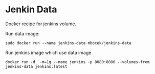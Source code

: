 Jenkin Data
============

Docker recipe for jenkins volume.

Run data image: 
```
sudo docker run --name jenkins-data mbocek/jenkins-data
```

Run jenkins image which use data image
```
docker run -d  -m=1g --name jenkins -p 8080:8080 --volumes-from jenkins-data jenkins:latest
```

